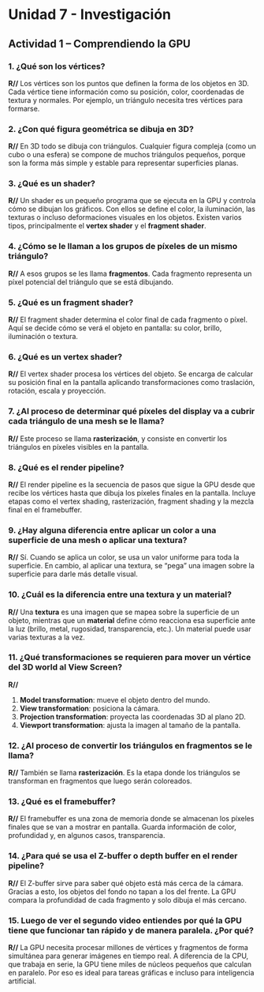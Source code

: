 # Unidad 7 - Investigación

## Actividad 1 – Comprendiendo la GPU

### 1. **¿Qué son los vértices?**
**R//** Los vértices son los puntos que definen la forma de los objetos en 3D. Cada vértice tiene información como su posición, color, coordenadas de textura y normales. Por ejemplo, un triángulo necesita tres vértices para formarse.


### 2. **¿Con qué figura geométrica se dibuja en 3D?**
**R//** En 3D todo se dibuja con triángulos. Cualquier figura compleja (como un cubo o una esfera) se compone de muchos triángulos pequeños, porque son la forma más simple y estable para representar superficies planas.


### 3. **¿Qué es un shader?**
**R//** Un shader es un pequeño programa que se ejecuta en la GPU y controla cómo se dibujan los gráficos. Con ellos se define el color, la iluminación, las texturas o incluso deformaciones visuales en los objetos. Existen varios tipos, principalmente el **vertex shader** y el **fragment shader**.


### 4. **¿Cómo se le llaman a los grupos de píxeles de un mismo triángulo?**
**R//** A esos grupos se les llama **fragmentos**. Cada fragmento representa un píxel potencial del triángulo que se está dibujando.


### 5. **¿Qué es un fragment shader?**
**R//** El fragment shader determina el color final de cada fragmento o píxel. Aquí se decide cómo se verá el objeto en pantalla: su color, brillo, iluminación o textura.


### 6. **¿Qué es un vertex shader?**
**R//** El vertex shader procesa los vértices del objeto. Se encarga de calcular su posición final en la pantalla aplicando transformaciones como traslación, rotación, escala y proyección.


### 7. **¿Al proceso de determinar qué píxeles del display va a cubrir cada triángulo de una mesh se le llama?**
**R//** Este proceso se llama **rasterización**, y consiste en convertir los triángulos en píxeles visibles en la pantalla.


### 8. **¿Qué es el render pipeline?**
**R//** El render pipeline es la secuencia de pasos que sigue la GPU desde que recibe los vértices hasta que dibuja los píxeles finales en la pantalla. Incluye etapas como el vertex shading, rasterización, fragment shading y la mezcla final en el framebuffer.


### 9. **¿Hay alguna diferencia entre aplicar un color a una superficie de una mesh o aplicar una textura?**
**R//** Sí. Cuando se aplica un color, se usa un valor uniforme para toda la superficie. En cambio, al aplicar una textura, se “pega” una imagen sobre la superficie para darle más detalle visual.


### 10. **¿Cuál es la diferencia entre una textura y un material?**
**R//** Una **textura** es una imagen que se mapea sobre la superficie de un objeto, mientras que un **material** define cómo reacciona esa superficie ante la luz (brillo, metal, rugosidad, transparencia, etc.). Un material puede usar varias texturas a la vez.


### 11. **¿Qué transformaciones se requieren para mover un vértice del 3D world al View Screen?**
**R//** 
1. **Model transformation**: mueve el objeto dentro del mundo.
2. **View transformation**: posiciona la cámara.
3. **Projection transformation**: proyecta las coordenadas 3D al plano 2D.
4. **Viewport transformation**: ajusta la imagen al tamaño de la pantalla.


### 12. **¿Al proceso de convertir los triángulos en fragmentos se le llama?**
**R//** También se llama **rasterización**. Es la etapa donde los triángulos se transforman en fragmentos que luego serán coloreados.


### 13. **¿Qué es el framebuffer?**
**R//** El framebuffer es una zona de memoria donde se almacenan los píxeles finales que se van a mostrar en pantalla. Guarda información de color, profundidad y, en algunos casos, transparencia.


### 14. **¿Para qué se usa el Z-buffer o depth buffer en el render pipeline?**
**R//** El Z-buffer sirve para saber qué objeto está más cerca de la cámara. Gracias a esto, los objetos del fondo no tapan a los del frente. La GPU compara la profundidad de cada fragmento y solo dibuja el más cercano.


### 15. Luego de ver el segundo video entiendes por qué la GPU tiene que funcionar tan rápido y de manera paralela. ¿Por qué?
**R//** La GPU necesita procesar millones de vértices y fragmentos de forma simultánea para generar imágenes en tiempo real. 
A diferencia de la CPU, que trabaja en serie, la GPU tiene miles de núcleos pequeños que calculan en paralelo. Por eso es ideal para tareas gráficas e incluso para inteligencia artificial.
